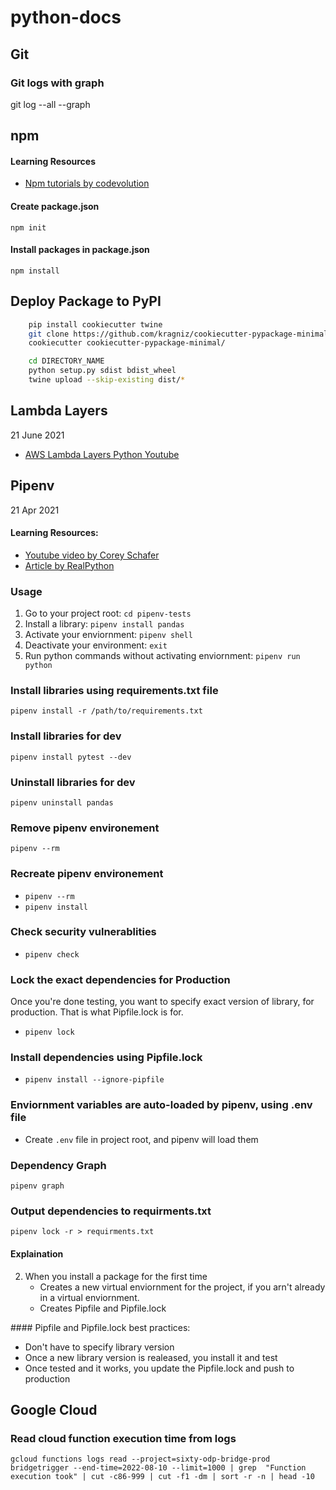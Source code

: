# python-docs

## Git

### Git logs with graph
git log --all --graph


## npm

#### Learning Resources
- [Npm tutorials by codevolution](https://www.youtube.com/watch?v=6fj0cpmMiVg&list=PLC3y8-rFHvwhgWwm5J3KqzX47n7dwWNrq&ab_channel=Codevolution)


#### Create package.json
`npm init`


#### Install packages in package.json
`npm install`


## Deploy Package to PyPI
```Bash
    pip install cookiecutter twine
    git clone https://github.com/kragniz/cookiecutter-pypackage-minimal.git
    cookiecutter cookiecutter-pypackage-minimal/

    cd DIRECTORY_NAME
    python setup.py sdist bdist_wheel
    twine upload --skip-existing dist/*
```

## Lambda Layers
21 June 2021

- [AWS Lambda Layers Python Youtube](https://www.youtube.com/watch?v=cz8QjmgfGHc)


## Pipenv 
21 Apr 2021

#### Learning Resources:
- [Youtube video by Corey Schafer](https://www.youtube.com/watch?v=zDYL22QNiWk&ab_channel=CoreySchafer)
- [Article by RealPython](https://realpython.com/pipenv-guide/#pipenv-introduction)

### Usage
1. Go to your project root: `cd pipenv-tests`
2. Install a library: `pipenv install pandas`
3. Activate your enviornment: `pipenv shell`
4. Deactivate your environment: `exit`
5. Run python commands without activating enviornment: `pipenv run python`

### Install libraries using requirements.txt file
`pipenv install -r /path/to/requirements.txt`


### Install libraries for dev
`pipenv install pytest --dev`


### Uninstall libraries for dev
`pipenv uninstall pandas`


### Remove pipenv environement
`pipenv --rm`


### Recreate pipenv environement
- `pipenv --rm`
- `pipenv install`


### Check security vulnerablities
- `pipenv check`


### Lock the exact dependencies for Production
Once you're done testing, you want to specify exact version of library, for production. That is what Pipfile.lock is for.
- `pipenv lock`


### Install dependencies using Pipfile.lock
- `pipenv install --ignore-pipfile`


### Enviornment variables are auto-loaded by pipenv, using .env file
- Create `.env` file in project root, and pipenv will load them


### Dependency Graph
`pipenv graph`


### Output dependencies to requirments.txt
`pipenv lock -r > requirments.txt`


#### Explaination

2. When you install a package for the first time
    - Creates a new virtual enviornment for the project, if you arn't already in a virtual enviornment.
    - Creates Pipfile and Pipfile.lock

#### Pipfile and Pipfile.lock best practices:
- Don't have to specify library version
- Once a new library version is realeased, you install it and test
- Once tested and it works, you update the Pipfile.lock and push to production



## Google Cloud

### Read cloud function execution time from logs
```
gcloud functions logs read --project=sixty-odp-bridge-prod bridgetrigger --end-time=2022-08-10 --limit=1000 | grep  "Function execution took" | cut -c86-999 | cut -f1 -dm | sort -r -n | head -10
```

